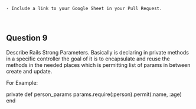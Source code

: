     - Include a link to your Google Sheet in your Pull Request.

<br>

## Question 9

Describe Rails Strong Parameters.
Basically is declaring in private methods in a specific controller
the goal of it is to encapsulate and reuse the methods in the needed places which is permitting list of params in between create and update.


For Example:

private
    def person_params
      params.require(:person).permit(:name, :age)
    end

